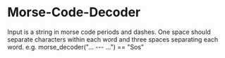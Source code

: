 # Morse-Code-Decoder

Input is a string in morse code periods and dashes. One space should separate characters within each word and three spaces separating 
each word.
e.g. morse_decoder("... --- ...") == "Sos"
